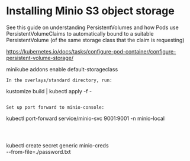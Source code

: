 # Installing Minio S3 object storage
See this guide on understanding PersistentVolumes and how Pods use PersistentVolumeClaims to automatically bound to a suitable PersistentVolume (of the same storage class that the claim is requesting)

https://kubernetes.io/docs/tasks/configure-pod-container/configure-persistent-volume-storage/

minikube addons enable default-storageclass

```
In the overlays/standard directory, run:
```
kustomize build | kubectl apply -f -
```

Set up port forward to minio-console:
```
kubectl port-forward service/minio-svc 9001:9001 -n minio-local
```



```




kubectl create secret generic minio-creds \
  --from-file=./password.txt

